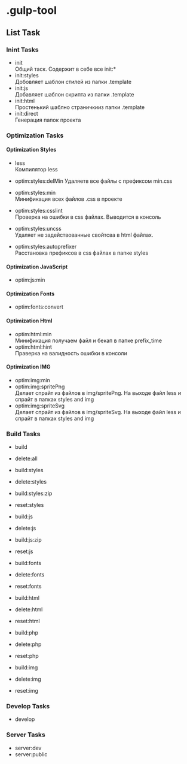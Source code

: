 # .gulp-tool




## List Task
### Inint Tasks
*   init     
    Общий таск. Содержит в себе все init:*   
*   init:styles    
    Добовляет шаблон стилей из папки .template    
*   init:js  
    Добавляет шаблон скрипта из папки .template     
*   init:html   
    Простенький шаблно страничкииз папки .template    
*   init:direct    
    Генерация папок проекта     
### Optimization Tasks   
#### Optimization Styles      
*   less   
    Компилятор less     

*   optim:styles:delMin
    Удаляетв все файлы с префиксом min.css       

*   optim:styles:min     
    Минификация всех файлов .css в проекте          

*   optim:styles:csslint    
    Проверка на ошибки в css файлах. Выводится в консоль            

*   optim:styles:uncss      
    Удаляет не задействованные свойтсва в html файлах.          

*   optim:styles:autoprefixer      
    Расстановка префиксов в css файлах в папке styles           

#### Optimization JavaScript   
*   optim:js:min      
#### Optimization Fonts   
*   optim:fonts:convert  
#### Optimization Html    
*   optim:html:min   
    Минификация получаем файл и бекап в папке prefix_time
*   optim:html:hint   
    Праверка на валидность ошибки в консоли
#### Optimization IMG            
*   optim:img:min                   
*   optim:img:spritePng   
    Делает спрайт из файлов в img/spritePng. На выходе файл less и спрайт в папках styles and img              
*   optim:img:spriteSvg                     
    Делает спрайт из файлов в img/spriteSvg. На выходе файл less и спрайт в папках styles and img                     

### Build Tasks               

*   build             
*   delete:all           

*   build:styles              
*   delete:styles                
*   build:styles:zip                             
*   reset:styles          
                
*   build:js                           
*   delete:js                
*   build:js:zip              
*   reset:js                  

*   build:fonts                
*   delete:fonts              
*   reset:fonts                

*   build:html              
*   delete:html            
*   reset:html                    

*   build:php                 
*   delete:php             
*   reset:php                 

*   build:img              
*   delete:img             
*   reset:img                  

### Develop Tasks              
*   develop                  

### Server Tasks              
*   server:dev                             
*   server:public              
                    

